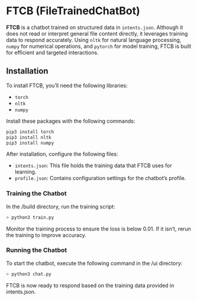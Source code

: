 # FTCB (FileTrainedChatBot)

**FTCB** is a chatbot trained on structured data in `intents.json`. Although it does not read or interpret general file content directly, it leverages training data to respond accurately. Using `nltk` for natural language processing, `numpy` for numerical operations, and `pytorch` for model training, FTCB is built for efficient and targeted interactions.

## Installation

To install FTCB, you’ll need the following libraries:
- `torch`
- `nltk`
- `numpy`

Install these packages with the following commands:

```bash
pip3 install torch
pip3 install nltk
pip3 install numpy
```

After installation, configure the following files:

- `intents.json`: This file holds the training data that FTCB uses for learning.
- `profile.json`: Contains configuration settings for the chatbot’s profile.

### Training the Chatbot

In the /build directory, run the training script:

```bash
> python3 train.py
```

Monitor the training process to ensure the loss is below 0.01. If it isn’t, rerun the training to improve accuracy.

### Running the Chatbot

To start the chatbot, execute the following command in the /ui directory:

```bash
> python3 chat.py
```

FTCB is now ready to respond based on the training data provided in intents.json.

